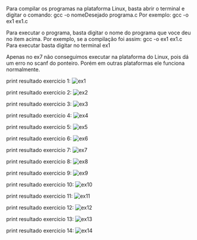 
Para compilar os programas na plataforma Linux, basta abrir o terminal e digitar o comando: gcc -o nomeDesejado programa.c
Por exemplo: gcc -o ex1 ex1.c

Para executar o programa, basta digitar o nome do programa que voce deu no item acima.
Por exemplo, se a compilação foi assim: gcc -o ex1 ex1.c
Para executar basta digitar no terminal ex1

Apenas no ex7 não conseguimos executar na plataforma do Linux, pois dá um erro no scanf do ponteiro.
Porém em outras plataformas ele funciona normalmente.

print resultado exercicio 1:
![ex1](https://user-images.githubusercontent.com/62111019/155538692-59cf5630-16be-45b0-886f-525d04e416a0.png)

print resultado exercicio 2:
![ex2](https://user-images.githubusercontent.com/62111019/155539106-a7edacdd-8696-4b42-8d96-5130a0984226.png)

print resultado exercicio 3:
![ex3](https://user-images.githubusercontent.com/62111019/155539547-b4bbf284-aa4e-4037-8ce0-8a094c9b4935.png)

print resultado exercicio 4:
![ex4](https://user-images.githubusercontent.com/62111019/155539587-443998ab-e790-473f-aa58-23157403d19f.png)

print resultado exercicio 5:
![ex5](https://user-images.githubusercontent.com/62111019/155539867-0db21429-fb28-4482-ad7c-74b2fdad8120.png)

print resultado exercicio 6:
![ex6](https://user-images.githubusercontent.com/62111019/155539845-79376b1a-2e52-4e3c-9e53-ba7834b99de4.png)

print resultado exercicio 7:
![ex7](https://user-images.githubusercontent.com/62111019/155539826-e31404b2-c614-4de2-b69f-ef3e6ffd25aa.png)

print resultado exercicio 8:
![ex8](https://user-images.githubusercontent.com/62111019/155539806-934f55f3-2559-4909-a1a3-d4027e7ba4b8.png)

print resultado exercicio 9:
![ex9](https://user-images.githubusercontent.com/62111019/155539794-f5d10112-7113-4aab-b59a-57e7995407ee.png)

print resultado exercicio 10:
![ex10](https://user-images.githubusercontent.com/62111019/155539728-4131c039-cf00-4b3c-a39a-8b86575571a5.png)

print resultado exercicio 11:
![ex11](https://user-images.githubusercontent.com/62111019/155539706-33b0e33b-5c96-445b-b751-b5a71b78f1bb.png)

print resultado exercicio 12:
![ex12](https://user-images.githubusercontent.com/62111019/155539675-e615666c-d472-4805-9020-2908c08d84a9.png)

print resultado exercicio 13:
![ex13](https://user-images.githubusercontent.com/62111019/155539650-de2e183c-79e2-4359-951c-1b70cc072226.png)

print resultado exercicio 14:
![ex14](https://user-images.githubusercontent.com/62111019/155539622-096eb3b6-eac4-47bb-9216-4a5d6852574a.png)
